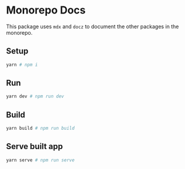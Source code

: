 # Monorepo Docs

This package uses `mdx` and `docz` to document the other packages in the monorepo. 

## Setup

```sh
yarn # npm i
```

## Run

```sh
yarn dev # npm run dev
```

## Build

```sh
yarn build # npm run build
```

## Serve built app

```sh
yarn serve # npm run serve
```